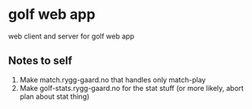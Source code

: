# golf web app
web client and server for golf web app

## Notes to self

1. Make match.rygg-gaard.no that handles only match-play
2. Make golf-stats.rygg-gaard.no for the stat stuff (or more likely, abort plan about stat thing)
